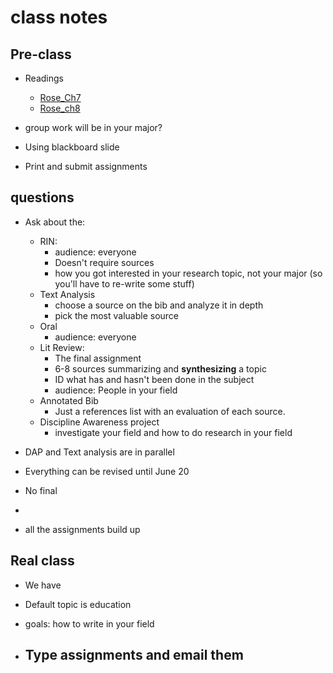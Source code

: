 # class notes

## Pre-class

- Readings
  - [Rose_Ch7](./Rose_Ch7-When-Businesses-Commit-to-Individuality.pdf)
  - [Rose_ch8](./Rose_Ch8-Replacing-the-Average.pdf)

- group work will be in your major?
- Using blackboard slide
- Print and submit assignments

## questions

- Ask about the:
  - RIN:
    - audience: everyone
    - Doesn't require sources
    - how you got interested in your research topic, not your major (so you'll have to re-write some stuff)
  - Text Analysis
    - choose a source on the bib and analyze it in depth
    - pick the most valuable source
  - Oral
    - audience: everyone
  - Lit Review:
    - The final assignment
    - 6-8 sources summarizing and __synthesizing__ a topic
    - ID what has and hasn't been done in the subject
    - audience: People in your field
  - Annotated Bib
    - Just a references list with an evaluation of each source.
  - Discipline Awareness project
    - investigate your field and how to do research in your field

- DAP and Text analysis are in parallel
- Everything can be revised until June 20
- No final
- 

- all the assignments build up

## Real class

- We have
- Default topic is education
- goals: how to write in your field

- Type assignments and email them
  - 